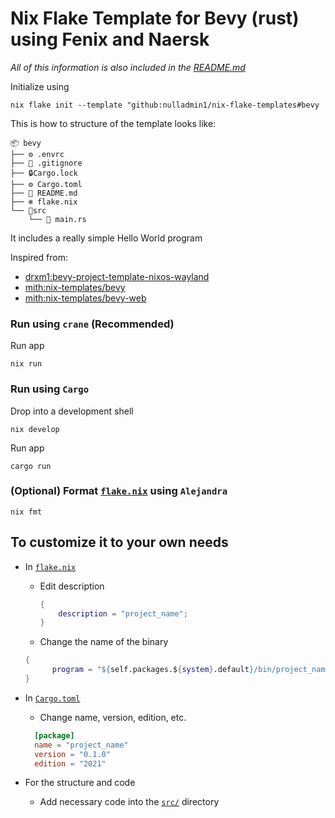 # Nix Flake Template for Bevy (rust) using Fenix and Naersk

_All of this information is also included in the [README.md](https://github.com/nulladmin1/nix-flake-templates/blob/main/flake.nix)_

Initialize using

```shell
nix flake init --template "github:nulladmin1/nix-flake-templates#bevy
```

This is how to structure of the template looks like:

```
📦 bevy
├── ⚙️ .envrc
├── 🙈 .gitignore
├── 🔒Cargo.lock
├── ⚙️ Cargo.toml
├── 📃 README.md
├── ❄️ flake.nix
└── 📁src
    └── 🦀 main.rs
```

It includes a really simple Hello World program

Inspired from:

- [drxm1:bevy-project-template-nixos-wayland](https://github.com/drxm1/bevy-project-template-nixos-wayland/blob/main/flake.nix)
- [mith:nix-templates/bevy](https://github.com/mith/nix-templates/blob/d8547e8c67b112e1e5a367a7ace69fcd0bb7e82b/bevy/flake.nix)
- [mith:nix-templates/bevy-web](https://github.com/mith/nix-templates/blob/d8547e8c67b112e1e5a367a7ace69fcd0bb7e82b/bevy-web/flake.nix)

### Run using `crane` (Recommended)

Run app

```shell
nix run
```

### Run using `Cargo`

Drop into a development shell

```shell
nix develop
```

Run app

```shell
cargo run
```

### (Optional) Format [`flake.nix`](flake.nix) using `Alejandra`

```shelll
nix fmt
```

## To customize it to your own needs

- In [`flake.nix`](flake.nix)

  - Edit description
    ```nix
    {
        description = "project_name";
    }
    ```
  - Change the name of the binary

  ```nix
  {
        program = "${self.packages.${system}.default}/bin/project_name";
  }
  ```

- In [`Cargo.toml`](Cargo.toml)

  - Change name, version, edition, etc.

  ```toml
  	[package]
  	name = "project_name"
  	version = "0.1.0"
  	edition = "2021"
  ```

- For the structure and code
  - Add necessary code into the [`src/`](src) directory
